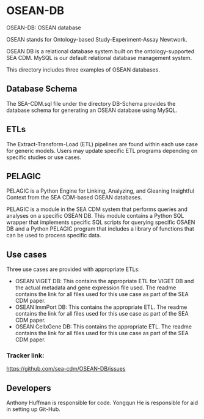 # OSEAN-DB
OSEAN-DB: OSEAN database

OSEAN stands for Ontology-based Study-Experiment-Assay Newtwork. 

OSEAN DB is a relational database system built on the ontology-supported SEA CDM. MySQL is our default relational database management system. 

This directory includes three examples of OSEAN databases.

## Database Schema

The SEA-CDM.sql file under the directory DB-Schema provides the database schema for generating an OSEAN database using MySQL.

## ETLs

The Extract-Transform-Load (ETL) pipelines are found within each use case for generic models. Users may update specific ETL programs depending on specific studies or use cases. 

## PELAGIC 

PELAGIC is a Python Engine for Linking, Analyzing, and Gleaning Insightful Context from the SEA CDM-based OSEAN databases. 

PELAGIC is a module in the SEA CDM system that performs queries and analyses on a specific OSEAN DB. This module contains a Python SQL wrapper that implements specific SQL scripts for querying specific OSAEN DB and a Python PELAGIC program that includes a library of functions that can be used to process specific data. 

## Use cases  

Three use cases are provided with appropriate ETLs:
- OSEAN VIGET DB: This contains the appropriate ETL for VIGET DB and the actual metadata and gene expression file used. The readme contains the link for all files used for this use case as part of the SEA CDM paper.
- OSEAN ImmPort DB: This contains the appropriate ETL. The readme contains the link for all files used for this use case as part of the SEA CDM paper.
- OSEAN CellxGene DB: This contains the appropriate ETL. The readme contains the link for all files used for this use case as part of the SEA CDM paper.

  
### Tracker link:  
https://github.com/sea-cdm/OSEAN-DB/issues 


## Developers 

Anthony Huffman is responsible for code.
Yongqun He is responsible for aid in setting up Git-Hub.
